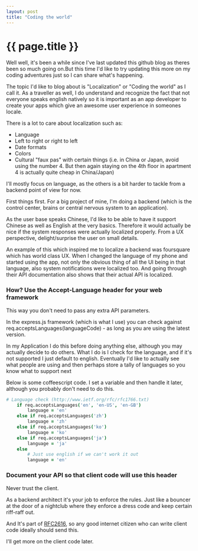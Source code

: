```yaml
---
layout: post
title: "Coding the world"
---
```


<h1>{{ page.title }}</h1>
Well well, it's been a while since I've last updated this github blog as theres been so much going on.But this time I'd like to try updating this more on my coding adventures just so I can share what's happening.

The topic I'd like to blog about is "Localization" or "Coding the world" as I call it. As a traveller as well, I do understand and recognize the fact that not everyone speaks english natively so it is important as an app developer to create your apps which give an awesome user experience in someones locale.

There is a lot to care about localization such as:

* Language
* Left to right or right to left
* Date formats
* Colors
* Cultural "faux pas" with certain things (i.e. in China or Japan, avoid using the number 4. But then again staying on the 4th floor in apartment 4 is actually quite cheap in China/Japan)

I'll mostly focus on language, as the others is a bit harder to tackle from a backend point of view for now.

First things first. For a big project of mine, I'm doing a backend (which is the control center, brains or central nervous system to an application).

As the user base speaks Chinese, I'd like to be able to have it support Chinese as well as English at the very basics. Therefore it would actually be nice if the system responses were actually localized properly. From a UX perspective, delight/surprise the user on small details.

An example of this which inspired me to localize a backend was foursquare which has world class UX. When I changed the language of my phone and started using the app, not only the obvious thing of all the UI being in that language, also system notifications were localized too. And going through their API documentation also shows that their actual API is localized.

### How? Use the Accept-Language header for your web framework

This way you don't need to pass any extra API parameters. 

In the express.js framework (which is what I use) you can check against req.acceptsLanguages(languageCode) - as long as you are using the latest version.

In my Application I do this before doing anything else, although you may actually decide to do others. What I do is I check for the language, and if it's not supported I just default to english. Eventually I'd like to actually see what people are using and then perhaps store a tally of languages so you know what to support next

Below is some coffeescript code. I set a variable and then handle it later, although you probably don't need to do this.
```coffeescript
# Language check (http://www.ietf.org/rfc/rfc1766.txt)
	if req.acceptsLanguages('en', 'en-US', 'en-GB')
		language = 'en'
	else if req.acceptsLanguages('zh')
		language = 'zh'
	else if req.acceptsLanguages('ko')
		language = 'ko'
	else if req.acceptsLanguages('ja')
		language = 'ja'
	else
		# Just use english if we can't work it out
		language = 'en'
```

### Document your API so that client code will use this header
Never trust the client. 

As a backend architect it's your job to enforce the rules. Just like a bouncer at the door of a nightclub where they enforce a dress code and keep certain riff-raff out.

And It's part of <a href="http://www.ietf.org/rfc/rfc2616.txt">RFC2616</a>, so any good internet citizen who can write client code ideally should send this.

I'll get more on the client code later.


